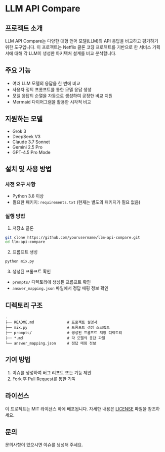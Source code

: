 # LLM API Compare

## 프로젝트 소개
LLM API Compare는 다양한 대형 언어 모델(LLM)의 API 응답을 비교하고 평가하기 위한 도구입니다. 이 프로젝트는 Netflix 클론 코딩 프로젝트를 기반으로 한 서비스 기획서에 대해 각 LLM이 생성한 아키텍처 설계를 비교 분석합니다.

## 주요 기능
- 여러 LLM 모델의 응답을 한 번에 비교
- 사용자 정의 프롬프트를 통한 모델 응답 생성
- 모델 응답의 순열을 자동으로 생성하여 공정한 비교 지원
- Mermaid 다이어그램을 활용한 시각적 비교

## 지원하는 모델
- Grok 3
- DeepSeek V3
- Claude 3.7 Sonnet
- Gemini 2.5 Pro
- GPT-4.5 Pro Mode

## 설치 및 사용 방법

### 사전 요구 사항
- Python 3.8 이상
- 필요한 패키지: `requirements.txt` (현재는 별도의 패키지가 필요 없음)

### 실행 방법
1. 저장소 클론
```bash
git clone https://github.com/yourusername/llm-api-compare.git
cd llm-api-compare
```

2. 프롬프트 생성
```bash
python mix.py
```

3. 생성된 프롬프트 확인
- `prompts/` 디렉토리에 생성된 프롬프트 확인
- `answer_mapping.json` 파일에서 정답 매핑 정보 확인

## 디렉토리 구조
```
.
├── README.md               # 프로젝트 설명서
├── mix.py                  # 프롬프트 생성 스크립트
├── prompts/                # 생성된 프롬프트 저장 디렉토리
├── *.md                    # 각 모델의 응답 파일
└── answer_mapping.json     # 정답 매핑 정보
```

## 기여 방법
1. 이슈를 생성하여 버그 리포트 또는 기능 제안
2. Fork 후 Pull Request를 통한 기여

## 라이선스
이 프로젝트는 MIT 라이선스 하에 배포됩니다. 자세한 내용은 [LICENSE](LICENSE) 파일을 참조하세요.

## 문의
문의사항이 있으시면 이슈를 생성해 주세요.
